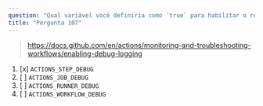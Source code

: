 ```yaml
---
question: "Qual variável você definiria como `true` para habilitar o registro de depuração em etapas?"
title: "Pergunta 107"
---
```


> https://docs.github.com/en/actions/monitoring-and-troubleshooting-workflows/enabling-debug-logging
1. [x] `ACTIONS_STEP_DEBUG`
1. [ ] `ACTIONS_JOB_DEBUG`
1. [ ] `ACTIONS_RUNNER_DEBUG`
1. [ ] `ACTIONS_WORKFLOW_DEBUG`
